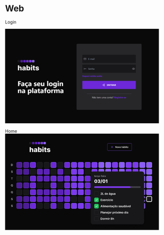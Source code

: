 # Web

Login

![Loginpage Habits web App](.github/login.habits.png "Loginpage Habits web App")

Home
![Homepage Habits web App](.github/habits.png "Homepage Habits web App")